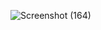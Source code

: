 ![Screenshot (164)](https://user-images.githubusercontent.com/94215142/142995985-28aa9711-8280-4f6d-ac81-e0cd28aa1f16.png)

